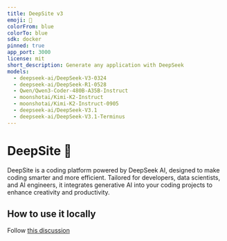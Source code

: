 ```yaml
---
title: DeepSite v3
emoji: 🐳
colorFrom: blue
colorTo: blue
sdk: docker
pinned: true
app_port: 3000
license: mit
short_description: Generate any application with DeepSeek
models:
  - deepseek-ai/DeepSeek-V3-0324
  - deepseek-ai/DeepSeek-R1-0528
  - Qwen/Qwen3-Coder-480B-A35B-Instruct
  - moonshotai/Kimi-K2-Instruct
  - moonshotai/Kimi-K2-Instruct-0905
  - deepseek-ai/DeepSeek-V3.1
  - deepseek-ai/DeepSeek-V3.1-Terminus
---
```


# DeepSite 🐳

DeepSite is a coding platform powered by DeepSeek AI, designed to make coding smarter and more efficient. Tailored for developers, data scientists, and AI engineers, it integrates generative AI into your coding projects to enhance creativity and productivity.

## How to use it locally

Follow [this discussion](https://huggingface.co/spaces/enzostvs/deepsite/discussions/74)